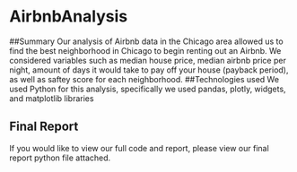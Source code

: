 # AirbnbAnalysis

##Summary
Our analysis of Airbnb data in the Chicago area allowed us to find the best neighborhood in Chicago to begin renting out an Airbnb. We considered variables such as median house price, median airbnb price per night, amount of days it would take to pay off your house (payback period), as well as saftey score for each neighborhood. 
##Technologies used
We used Python for this analysis, specifically we used pandas, plotly, widgets, and matplotlib libraries

## Final Report
If you would like to view our full code and report, please view our final report python file attached. 



